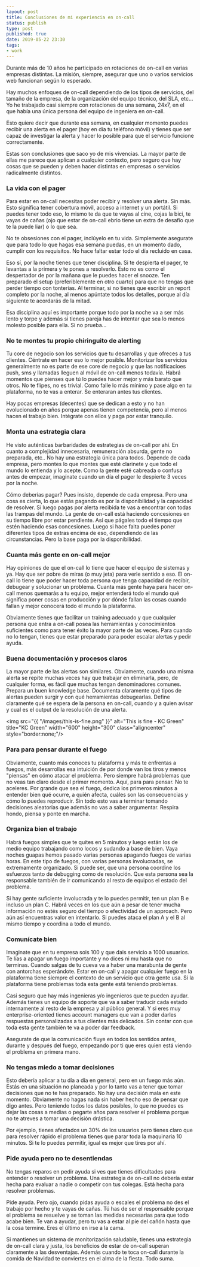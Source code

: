 ```yaml
--- 
layout: post
title: Conclusiones de mi experiencia en on-call
status: publish
type: post
published: true
date: 2019-05-22 23:30
tags: 
- work
---
```


Durante más de 10 años he participado en rotaciones de on-call en varias empresas distintas. La misión, siempre, asegurar que uno o varios servicios web funcionan según lo esperado.

Hay muchos enfoques de on-call dependiendo de los tipos de servicios, del tamaño de la empresa, de la organización del equipo técnico, del SLA, etc... Yo he trabajado casi siempre con rotaciones de una semana, 24x7, en el que había una única persona del equipo de ingeniera en on-call.

Esto quiere decir que durante esa semana, en cualquier momento puedes recibir una alerta en el pager (hoy en día tu teléfono móvil) y tienes que ser capaz de investigar la alerta y hacer lo posible para que el servicio funcione correctamente.

Estas son conclusiones que saco yo de mis vivencias. La mayor parte de ellas me parece que aplican a cualquier contexto, pero seguro que hay cosas que se pueden y deben hacer distintas en empresas o servicios radicalmente distintos.

### La vida con el pager

Para estar en on-call necesitas poder recibir y resolver una alerta. Sin más. Esto significa tener cobertura móvil, acceso a internet y un portátil. Si puedes tener todo eso, lo mismo te da que te vayas al cine, cojas la bici, te vayas de cañas (ojo que estar de on-call ebrio tiene un extra de desafío que te la puede liar) o lo que sea.

No te obsesiones con el pager, inclúyelo en tu vida. Simplemente asegurate que para todo lo que hagas esa semana puedas, en un momento dado, cumplir con los requisitos. No hace faltar estar todo el día recluido en casa.

Eso sí, por la noche tienes que tener disciplina. Si te despierta el pager, te levantas a la primera y te pones a resolverlo. Esto no es como el despertador de por la mañana que le puedes hacer el snooze. Ten preparado el setup (preferiblemente en otro cuarto) para que no tengas que perder tiempo con tonterías. Al terminar, si no tienes que escribir un report completo por la noche, al menos apúntate todos los detalles, porque al día siguiente te acordarás de la mitad.

Esa disciplina aquí es importante porque todo por la noche va a ser más lento y torpe y además si tienes pareja has de intentar que sea lo menos molesto posible para ella. Si no prueba...

### No te montes tu propio chiringuito de alerting

Tu core de negocio son los servicios que tu desarrollas y que ofreces a tus clientes. Céntrate en hacer eso lo mejor posible. Monitorizar los servicios generalmente no es parte de ese core de negocio y que las notificacioes push, sms y llamadas lleguen al móvil de on-call menos todavía. Habrá momentos que pienses que tú lo puedes hacer mejor y más barato que otros. No te flipes, no es trivial. Como falle lo más mínimo y pase algo en tu plataforma, no te vas a enterar. Se enteraran antes tus clientes. 

Hay pocas empresas (decentes) que se dedican a esto y no han evolucionado en años porque apenas tienen competencia, pero al menos hacen el trabajo bien. Intégrate con ellos y paga por estar tranquilo.

### Monta una estrategia clara

He visto auténticas barbaridades de estrategias de on-call por ahí. En cuanto a complejidad innecesaria, remuneración absurda, gente no preparada, etc.. No hay una estrategia única para todos. Depende de cada empresa, pero montes lo que montes que esté clarinete y que todo el mundo lo entienda y lo acepte. Como la gente esté cabreada o confusa antes de empezar, imagínate cuando un día el pager le despierte 3 veces por la noche.

Cómo deberías pagar? Pues insisto, depende de cada empresa. Pero una cosa es cierta, lo que estás pagando es por la disponibilidad y la capacidad de resolver. Si luego pagas por alerta recibida te vas a encontrar con todas las trampas del mundo. La gente de on-call está haciendo concesiones en su tiempo libre por estar pendiente. Así que págales todo el tiempo que estén haciendo esas concesiones. Luego si hace falta puedes poner diferentes tipos de extras encima de eso, dependiendo de las circunstancias. Pero la base paga por la disponibilidad.

### Cuanta más gente en on-call mejor

Hay opiniones de que el on-call lo tiene que hacer el equipo de sistemas y ya. Hay que ser pobre de miras (o muy jeta) para verle sentido a eso. El on-call lo tiene que poder hacer toda persona que tenga capacidad de recibir, debugear y solucionar un problema. Cuanta más gente haya para hacer on-call menos quemarás a tu equipo, mejor entenderá todo el mundo qué significa poner cosas en producción y por dónde fallan las cosas cuando fallan y mejor conocerá todo el mundo la plataforma. 

Obviamente tienes que facilitar un training adecuado y que cualquier persona que entra a on-call posea las herramientas y conocimientos suficientes como para tener éxito la mayor parte de las veces. Para cuando no lo tengan, tienes que estar preparado para poder escalar alertas y pedir ayuda.

### Buena documentación y procesos claros

La mayor parte de las alertas son similares. Obviamente, cuando una misma alerta se repite muchas veces hay que trabajar en eliminarla, pero, de cualquier forma, es fácil que muchas tengan denominadores comunes. Prepara un buen knowledge base. Documenta claramente qué tipos de alertas pueden surgir y con qué herramientas debugearlas. Define claramente qué se espera de la persona en on-call, cuando y a quien avisar y cual es el output de la resolución de una alerta.

<img src="{{ "/images/this-is-fine.png" }}" alt="This is fine - KC Green" title="KC Green" width="600" height="300" class="aligncenter" style="border:none;"/>

### Para para pensar durante el fuego

Obviamente, cuanto más conoces tu plataforma y más te enfrentas a fuegos, más desarrollas esa intuición de por donde van los tiros y menos "piensas" en cómo atacar el problema. Pero siempre habrá problemas que no veas tan claro desde el primer momento. Aquí, para para pensar. No te aceleres. Por grande que sea el fuego, dedica los primeros minutos a entender bien qué ocurre, a quién afecta, cuáles son las consecuencias y cómo lo puedes reproducir. Sin todo esto vas a terminar tomando decisiones aleatorias que además no vas a saber argumentar. Respira hondo, piensa y ponte en marcha.

### Organiza bien el trabajo

Habrá fuegos simples que te quites en 5 minutos y luego están los de medio equipo trabajando como locos y sudando a base de bien. Vaya noches guapas hemos pasado varias personas apagando fuegos de varias horas. En este tipo de fuegos, con varias personas involucradas, se extremamente organizado. Si puede ser, que una persona coordine los esfuerzos tanto de debugging como de resolución. Que esta persona sea la responsable también de ir comunicando al resto de equipos el estado del problema.

Si hay gente suficiente involucrada y te lo puedes permitir, ten un plan B e incluso un plan C. Habrá veces en los que aún a pesar de tener mucha información no estés seguro del tiempo o efectividad de un approach. Pero aún así encuentras valor en intentarlo. Si puedes ataca el plan A y el B al mismo tiempo y coordina a todo el mundo.

### Comunícate bien

Imaginate que en tu empresa sois 100 y que dais servicio a 1000 usuarios. Te lías a apagar un fuego importante y no dices ni mu hasta que no terminas. Cuando salgas de tu cueva va a haber una marabunta de gente con antorchas esperándote. Estar en on-call y apagar cualquier fuego en la plataforma tiene siempre el contexto de un servicio que otra gente usa. Si la plataforma tiene problemas toda esta gente está teniendo problemas. 

Casi seguro que hay más ingenieras y/o ingenieros que te pueden ayudar. Además tienes un equipo de soporte que va a saber traducir cada estado internamente al resto de la empresa y al público general. Y si eres muy enterprise-oriented tienes account managers que van a poder darles respuestas personalizadas a tus clientes más delicados. Sin contar con que toda esta gente también te va a poder dar feedback. 

Asegurate de que la comunicación fluye en todos los sentidos antes, durante y después del fuego, empezando por ti que eres quien está viendo el problema en primera mano.

### No tengas miedo a tomar decisiones

Esto debería aplicar a tu día a día en general, pero en un fuego más aún. Estás en una situación no planeada y por lo tanto vas a tener que tomar decisiones que no te has preparado. No hay una decisión mala en este momento. Obviamente no hagas nada sin haber hecho eso de pensar que digo antes. Pero teniendo todos los datos posibles, lo que no puedes es dejar las cosas a medias o pegarte años para resolver el problema porque no te atreves a tomar una decisión drástica. 

Por ejemplo, tienes afectados un 30% de los usuarios pero tienes claro que para resolver rápido el problema tienes que parar toda la maquinaria 10 minutos. Si te lo puedes permitir, igual es mejor que tires por ahí.

### Pide ayuda pero no te desentiendas

No tengas reparos en pedir ayuda si ves que tienes dificultades para entender o resolver un problema. Una estrategia de on-call no debería estar hecha para evaluar a nadie o competir con tus colegas. Está hecha para resolver problemas. 

Pide ayuda. Pero ojo, cuando pidas ayuda o escales el problema no des el trabajo por hecho y te vayas de cañas. Tú has de ser el responsable porque el problema se resuelve y se toman las medidas necesarias para que todo acabe bien. Te van a ayudar, pero tu vas a estar al pie del cañón hasta que la cosa termine. Eres el último en irse a la cama.

Si mantienes un sistema de monitorización saludable, tienes una estrategia de on-call clara y justa, los beneficios de estar de on-call superan claramente a las desventajas. Además cuando te toca on-call durante la comida de Navidad te conviertes en el alma de la fiesta. Todo suma.
